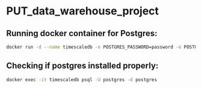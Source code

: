# PUT_data_warehouse_project

## Running docker container for Postgres:

```bash
docker run -d --name timescaledb -e POSTGRES_PASSWORD=password -e POSTGRES_DB=postgres -p 5432:5432 timescale/timescaledb:latest-pg14
```

## Checking if postgres installed properly:
```bash
docker exec -it timescaledb psql -U postgres -d postgres
```